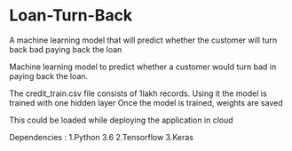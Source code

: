 # Loan-Turn-Back
A machine learning model that will predict whether the customer will turn back bad paying back the loan


Machine learning model to predict whether a customer would turn bad in paying back the loan.

The credit_train.csv file consists of 1lakh records. Using it the model is trained with one hidden layer Once the model is trained, weights are saved

This could be loaded while deploying the application in cloud

Dependencies : 1.Python 3.6 2.Tensorflow 3.Keras
